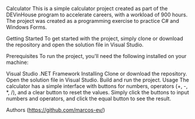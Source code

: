 Calculator
This is a simple calculator project created as part of the DEVinHouse program to accelerate careers, with a workload of 900 hours. The project was created as a programming exercise to practice C# and Windows Forms.

Getting Started
To get started with the project, simply clone or download the repository and open the solution file in Visual Studio.

Prerequisites
To run the project, you'll need the following installed on your machine:

Visual Studio
.NET Framework
Installing
Clone or download the repository.
Open the solution file in Visual Studio.
Build and run the project.
Usage
The calculator has a simple interface with buttons for numbers, operators (+, -, *, /), and a clear button to reset the values. Simply click the buttons to input numbers and operators, and click the equal button to see the result.

Authors
(https://github.com/marcos-ev/)

